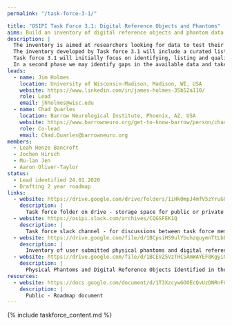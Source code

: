 ```yaml
---
permalink: "/task-force-3-1/"

title: "OSIPI Task Force 3.1: Digital Reference Objects and Phantoms"
aims: Build an inventory of digital reference objects and phantom data for perfusion MRI.
description: |
  The inventory is aimed at researchers looking for data to test their perfusion analysis methods, and at data owners who want to share data for secondary research. 
  The inventory developed by Task force 3.1 will include a curated list of publicly available digital reference objects (DROs), synthetic and phantom data that can serve as ground truth for perfusion analysis methods.
  Task force 3.1 will initially focus on identifying, listing and qualifying existing datasets. 
  In a second phase we may identify gaps in the available data and take actions to fill them.
leads:
  - name: Jim Holmes
    location: University of Wisconsin-Madison, Madison, WI, USA
    website: https://www.linkedin.com/in/james-holmes-35b52a110/
    role: Lead
    email: jhholmes@wisc.edu
  - name: Chad Quarles
    location: Barrow Neurological Institute, Phoenix, AZ, USA
    website: https://www.barrowneuro.org/get-to-know-barrow/person/chad-quarles-phd/
    role: Co-lead
    email: Chad.Quarles@barrowneuro.org
members:
  - Leah Henze Bancroft
  - Jochen Hirsch
  - Mu-lan Jen
  - Aaron Oliver-Taylor
status:
  - Lead identified 24.01.2020
  - Drafting 2 year roadmap
links:
  - website: https://drive.google.com/drive/folders/1iHk0mpJ4mfV5zYruGQuGuxzhxZvFOzX9
    description: |
      Task force folder on drive - storage space for public or private documents developed by the task force.
  - website: https://osipi.slack.com/archives/CQGSFEK1Q
    description: |
      Task force slack channel - for discussions between task force members.
  - website: https://drive.google.com/file/d/1BCpsiHS9ulYbuhzquymnTtLbLhDVdWqb/view?usp=sharing
    description: |
      Inventory of user submitted physical phantoms and digital reference objects for use in ASL, DSC, and/or DCE MR Imaging.
  - website: https://drive.google.com/file/d/1BCEVZ5VzTHCSAmWAYEF8KgyiGm3LCoqN/view?usp=sharing
    description: |
      Physical Phantoms and Digital Reference Objects Identified in the literature
resources:
  - website: https://docs.google.com/document/d/1T3XzcywGOOEcQvUzDNRnF0EWJp5YU_cbhUvmsC73XdA/edit?usp=sharing
    description: |
      Public - Roadmap document
---
```


{% include taskforce_content.md %}

<!--- Please include your task force contents below, free formatting -->
